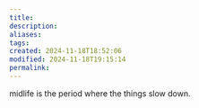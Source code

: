 ```yaml
---
title: 
description: 
aliases: 
tags: 
created: 2024-11-18T18:52:06
modified: 2024-11-18T19:15:14
permalink: 
---
```


midlife is the period where the things slow down.
